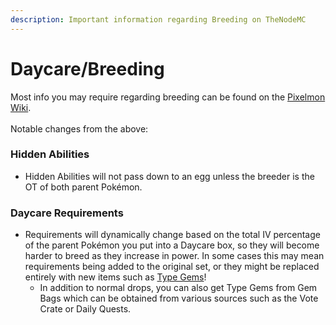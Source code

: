 ```yaml
---
description: Important information regarding Breeding on TheNodeMC
---
```


# Daycare/Breeding

Most info you may require regarding breeding can be found on the [Pixelmon Wiki](https://pixelmonmod.com/wiki/Breeding).\
\
Notable changes from the above:

### Hidden Abilities

* Hidden Abilities will not pass down to an egg unless the breeder is the OT of both parent Pokémon.

### Daycare Requirements

* Requirements will dynamically change based on the total IV percentage of the parent Pokémon you put into a Daycare box, so they will become harder to breed as they increase in power. In some cases this may mean requirements being added to the original set, or they might be replaced entirely with new items such as [Type Gems](https://pixelmonmod.com/wiki/Gems)!&#x20;
  * In addition to normal drops, you can also get Type Gems from Gem Bags which can be obtained from various sources such as the Vote Crate or Daily Quests.
